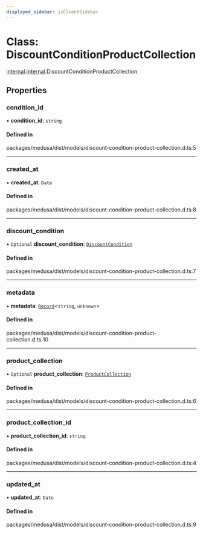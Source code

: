 ```yaml
---
displayed_sidebar: jsClientSidebar
---
```


# Class: DiscountConditionProductCollection

[internal](../modules/internal-8.md).[internal](../modules/internal-8.internal.md).DiscountConditionProductCollection

## Properties

### condition\_id

• **condition\_id**: `string`

#### Defined in

packages/medusa/dist/models/discount-condition-product-collection.d.ts:5

___

### created\_at

• **created\_at**: `Date`

#### Defined in

packages/medusa/dist/models/discount-condition-product-collection.d.ts:8

___

### discount\_condition

• `Optional` **discount\_condition**: [`DiscountCondition`](internal-3.DiscountCondition.md)

#### Defined in

packages/medusa/dist/models/discount-condition-product-collection.d.ts:7

___

### metadata

• **metadata**: [`Record`](../modules/internal.md#record)<`string`, `unknown`\>

#### Defined in

packages/medusa/dist/models/discount-condition-product-collection.d.ts:10

___

### product\_collection

• `Optional` **product\_collection**: [`ProductCollection`](internal-3.ProductCollection.md)

#### Defined in

packages/medusa/dist/models/discount-condition-product-collection.d.ts:6

___

### product\_collection\_id

• **product\_collection\_id**: `string`

#### Defined in

packages/medusa/dist/models/discount-condition-product-collection.d.ts:4

___

### updated\_at

• **updated\_at**: `Date`

#### Defined in

packages/medusa/dist/models/discount-condition-product-collection.d.ts:9
